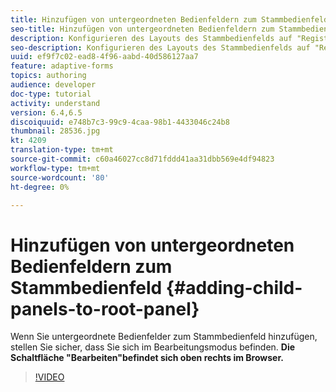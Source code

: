 ```yaml
---
title: Hinzufügen von untergeordneten Bedienfeldern zum Stammbedienfeld
seo-title: Hinzufügen von untergeordneten Bedienfeldern zum Stammbedienfeld
description: Konfigurieren des Layouts des Stammbedienfelds auf "Registerkarten links"und Hinzufügen untergeordneter Bedienfelder zum Stammbedienfeld.
seo-description: Konfigurieren des Layouts des Stammbedienfelds auf "Registerkarten links"und Hinzufügen untergeordneter Bedienfelder zum Stammbedienfeld.
uuid: ef9f7c02-ead8-4f96-aabd-40d586127aa7
feature: adaptive-forms
topics: authoring
audience: developer
doc-type: tutorial
activity: understand
version: 6.4,6.5
discoiquuid: e748b7c3-99c9-4caa-98b1-4433046c24b8
thumbnail: 28536.jpg
kt: 4209
translation-type: tm+mt
source-git-commit: c60a46027cc8d71fddd41aa31dbb569e4df94823
workflow-type: tm+mt
source-wordcount: '80'
ht-degree: 0%

---
```



# Hinzufügen von untergeordneten Bedienfeldern zum Stammbedienfeld {#adding-child-panels-to-root-panel}

Wenn Sie untergeordnete Bedienfelder zum Stammbedienfeld hinzufügen, stellen Sie sicher, dass Sie sich im Bearbeitungsmodus befinden. **Die Schaltfläche &quot;Bearbeiten&quot;befindet sich oben rechts im Browser.**


>[!VIDEO](https://video.tv.adobe.com/v/28536?quality=9&learn=on)

